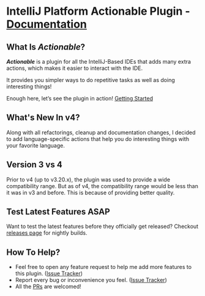 # IntelliJ Platform Actionable Plugin - [Documentation](https://mohammadmd1383.github.io/Actionable/)

## What Is _Actionable_?

**_Actionable_** is a plugin for all the IntelliJ-Based IDEs that adds
many extra actions, which makes it easier to interact with the IDE.

It provides you simpler ways to do repetitive tasks as well as doing
interesting things!

Enough here, let’s see the plugin in action! [Getting Started](https://mohammadmd1383.github.io/Actionable/Getting%20Started/)

## What's New In v4?

Along with all refactorings, cleanup and documentation changes, I decided to add language-specific actions
that help you do interesting things with your favorite language.

## Version 3 vs 4

Prior to v4 (up to v3.20.x), the plugin was used to provide a wide compatibility range.
But as of v4, the compatibility range would be less than it was in v3 and before.
This is because of providing better quality.

## Test Latest Features ASAP

Want to test the latest features before they officially get released?
Checkout [releases page](https://github.com/MohammadMD1383/Actionable/releases) for nightly builds.

## How To Help?

* Feel free to open any feature request to help me add more features to this
  plugin. ([Issue Tracker](https://github.com/MohammadMD1383/Actionable/issues))
* Report every bug or inconvenience you feel. ([Issue Tracker](https://github.com/MohammadMD1383/Actionable/issues))
* All the [PRs](https://github.com/MohammadMD1383/Actionable/pulls) are welcomed!
